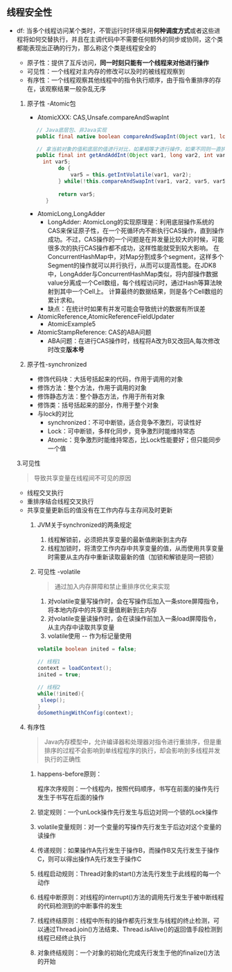 ## 线程安全性

- df: 当多个线程访问某个类时，不管运行时环境采用**何种调度方式**或者这些进程将如何交替执行，并且在主调代码中不需要任何额外的同步或协同，这个类都能表现出正确的行为，那么称这个类是线程安全的
    
    - 原子性：提供了互斥访问，**同一时刻只能有一个线程来对他进行操作**
    - 可见性：一个线程对主内存的修改可以及时的被线程观察到
    - 有序性：一个线程观察其他线程中的指令执行顺序，由于指令重排序的存在，该观察结果一般杂乱无序
    
   1. 原子性 -Atomic包
        
        - AtomicXXX: CAS,Unsafe.compareAndSwapInt
        
        ```java
           // Java底层包、非Java实现
           public final native boolean compareAndSwapInt(Object var1, long var2, int var4, int var5);
        
           // 拿当前对象的值和底层的值进行对比，如果相等才进行操作，如果不同则一直执行，直到相同
           public final int getAndAddInt(Object var1, long var2, int var4) {
             int var5;
                  do {
                      var5 = this.getIntVolatile(var1, var2);
                  } while(!this.compareAndSwapInt(var1, var2, var5, var5 + var4));
          
                  return var5;
              }
        
        ```
      - AtomicLong,LongAdder
        - LongAdder: AtomicLong的实现原理是：利用底层操作系统的CAS来保证原子性，在一个死循环内不断执行CAS操作，直到操作成功。不过，CAS操作的一个问题是在并发量比较大的时候，可能很多次的执行CAS操作都不成功，这样性能就受到较大影响。 
                     在ConcurrentHashMap中，对Map分割成多个segment，这样多个Segment的操作就可以并行执行，从而可以提高性能。在JDK8中，LongAdder与ConcurrentHashMap类似，将内部操作数据value分离成一个Cell数组，每个线程访问时，通过Hash等算法映射到其中一个Cell上。 
                     计算最终的数据结果，则是各个Cell数组的累计求和。
        - 缺点：在统计时如果有并发可能会导致统计的数据有所误差
      - AtomicReference,AtomicReferenceFieldUpdater
        - AtomicExample5
      - AtomicStampReference: CAS的ABA问题     
        - ABA问题：在进行CAS操作时，线程将A改为B又改回A,每次修改时改变**版本号**
   
   2. 原子性-synchronized
      - 修饰代码块：大括号括起来的代码，作用于调用的对象
      - 修饰方法：整个方法，作用于调用的对象
      - 修饰静态方法：整个静态方法，作用于所有对象
      - 修饰类：括号括起来的部分，作用于整个对象
      - 与lock的对比
        - synchronized：不可中断锁，适合竞争不激烈，可读性好
        - Lock：可中断锁，多样化同步，竞争激烈时能维持常态
        - Atomic：竞争激烈时能维持常态，比Lock性能要好；但只能同步一个值
   
   3.可见性
     > 导致共享变量在线程间不可见的原因
     - 线程交叉执行
     - 重排序结合线程交叉执行
     - 共享变量更新后的值没有在工作内存与主存间及时更新
        1.  JVM关于synchronized的两条规定
            1. 线程解锁前，必须把共享变量的最新值刷新到主内存
            2. 线程加锁时，将清空工作内存中共享变量的值，从而使用共享变量时需要从主内存中重新读取最新的值（加锁和解锁是同一把锁）
        2. 可见性 -volatile
            > 通过加入内存屏障和禁止重排序优化来实现     
            
            1. 对volatile变量写操作时，会在写操作后加入一条store屏障指令，将本地内存中的共享变量值刷新到主内存
            2. 对volatile变量读操作时，会在读操作前加入一条load屏障指令，从主内存中读取共享变量
            3. volatile使用 -- 作为标记量使用
            ```java
            volatile boolean inited = false;
            
            // 线程1
            context = loadContext();
            inited = true;
 
            // 线程2
            while(!inited){
             sleep();
            }
            doSomethingWithConfig(context);
            
            ```
  
  4. 有序性
        > Java内存模型中，允许编译器和处理器对指令进行重排序，但是重排序的过程不会影响到单线程程序的执行，却会影响到多线程并发执行的正确性
        
        1. happens-before原则：
           
           程序次序规则：一个线程内，按照代码顺序，书写在前面的操作先行发生于书写在后面的操作
        2. 锁定规则：一个unLock操作先行发生与后边对同一个锁的Lock操作
        3. volatile变量规则：对一个变量的写操作先行发生于后边对这个变量的读操作    
        4. 传递规则：如果操作A先行发生于操作B，而操作B又先行发生于操作C，则可以得出操作A先行发生于操作C
        5. 线程启动规则：Thread对象的start()方法先行发生于此线程的每一个动作
        6. 线程中断原则：对线程的interrupt()方法的调用先行发生于被中断线程的代码检测到的中断事件的发生
        7. 线程终结原则：线程中所有的操作都先行发生与线程的终止检测，可以通过Thread.join()方法结束、Thread.isAlive()的返回值手段检测到线程已经终止执行
        8. 对象终结规则：一个对象的初始化完成先行发生于他的finalize()方法的开始           
